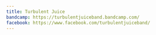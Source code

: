 ```yaml
---
title: Turbulent Juice
bandcamp: https://turbulentjuiceband.bandcamp.com/
facebook: https://www.facebook.com/turbulentjuiceband/
---
```

